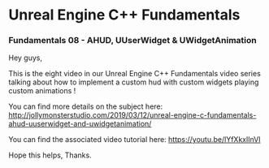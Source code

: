 # Unreal Engine C++ Fundamentals
### Fundamentals 08 - AHUD, UUserWidget & UWidgetAnimation

Hey guys,

This is the eight video in our Unreal Engine C++ Fundamentals video series talking about how to implement a custom hud with custom widgets playing custom animations !

You can find more details on the subject here: http://jollymonsterstudio.com/2019/03/12/unreal-engine-c-fundamentals-ahud-uuserwidget-and-uwidgetanimation/

You can find the associated video tutorial here: https://youtu.be/lYfXkxlInVI


Hope this helps, Thanks.
